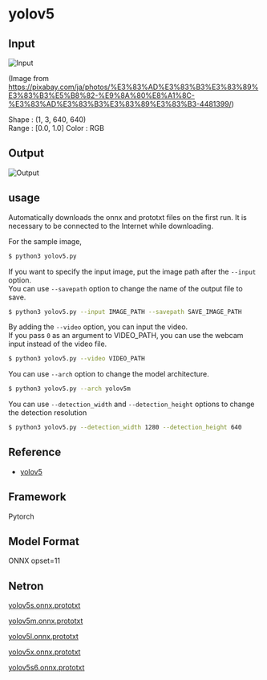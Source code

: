 # yolov5

## Input

![Input](input.jpg)

(Image from https://pixabay.com/ja/photos/%E3%83%AD%E3%83%B3%E3%83%89%E3%83%B3%E5%B8%82-%E9%8A%80%E8%A1%8C-%E3%83%AD%E3%83%B3%E3%83%89%E3%83%B3-4481399/)

Shape : (1, 3, 640, 640)  
Range : [0.0, 1.0]
Color : RGB

## Output

![Output](output.png)

## usage
Automatically downloads the onnx and prototxt files on the first run.
It is necessary to be connected to the Internet while downloading.

For the sample image,
``` bash
$ python3 yolov5.py
```

If you want to specify the input image, put the image path after the `--input` option.  
You can use `--savepath` option to change the name of the output file to save.
```bash
$ python3 yolov5.py --input IMAGE_PATH --savepath SAVE_IMAGE_PATH
```

By adding the `--video` option, you can input the video.   
If you pass `0` as an argument to VIDEO_PATH, you can use the webcam input instead of the video file.
```bash
$ python3 yolov5.py --video VIDEO_PATH
```

You can use `--arch` option to change the model architecture.
```bash
$ python3 yolov5.py --arch yolov5m
```

You can use `--detection_width` and `--detection_height` options to change the detection resolution
```bash
$ python3 yolov5.py --detection_width 1280 --detection_height 640
```

## Reference

- [yolov5](https://github.com/ultralytics/yolov5)

## Framework

Pytorch

## Model Format

ONNX opset=11

## Netron

[yolov5s.onnx.prototxt](https://netron.app/?url=https://storage.googleapis.com/ailia-models/yolov5/yolov5s.onnx.prototxt)

[yolov5m.onnx.prototxt](https://netron.app/?url=https://storage.googleapis.com/ailia-models/yolov5/yolov5m.onnx.prototxt)

[yolov5l.onnx.prototxt](https://netron.app/?url=https://storage.googleapis.com/ailia-models/yolov5/yolov5l.onnx.prototxt)

[yolov5x.onnx.prototxt](https://netron.app/?url=https://storage.googleapis.com/ailia-models/yolov5/yolov5x.onnx.prototxt)

[yolov5s6.onnx.prototxt](https://netron.app/?url=https://storage.googleapis.com/ailia-models/yolov5/yolov5s6.onnx.prototxt)
